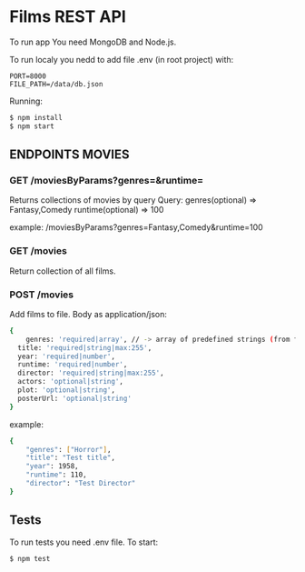 # Films REST API

To run app You need MongoDB and Node.js.

To run localy you nedd to add file .env (in root project) with:

```
PORT=8000
FILE_PATH=/data/db.json
```
Running:

```bash
$ npm install
$ npm start
```

## ENDPOINTS MOVIES

### GET /moviesByParams?genres=<genres>&runtime=<runtime>

Returns collections of movies by query
Query:
genres(optional) => Fantasy,Comedy
runtime(optional) => 100

example: /moviesByParams?genres=Fantasy,Comedy&runtime=100

### GET /movies

Return collection of all films.

### POST /movies

Add films to file. Body as application/json:

```bash
{
	genres: 'required|array', // -> array of predefined strings (from file db.json)
  title: 'required|string|max:255',
  year: 'required|number',
  runtime: 'required|number',
  director: 'required|string|max:255',
  actors: 'optional|string',
  plot: 'optional|string',
  posterUrl: 'optional|string'
}
```

example: 
```bash
{
	"genres": ["Horror"],
	"title": "Test title",
	"year": 1958,
	"runtime": 110,
	"director": "Test Director"
}
```

## Tests

To run tests you need .env file. To start:

```bash
$ npm test
```
